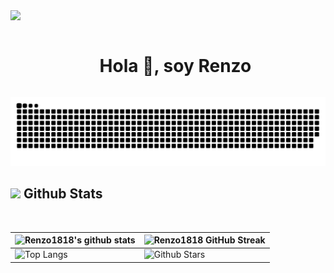<img src="https://user-images.githubusercontent.com/73097560/115834477-dbab4500-a447-11eb-908a-139a6edaec5c.gif">

<div id="user-content-toc">
  <ul align="center">
    <summary><h1 style="display: inline-block">Hola 👋, soy Renzo</h1></summary>
  </ul>
</div>


<div align="center">
  <img  src="https://github.com/1999AZZAR/1999AZZAR/blob/main/resources/img/grid-snake.svg"
       alt="snake" /></a>
</div>


## <img src="https://media.giphy.com/media/iY8CRBdQXODJSCERIr/giphy.gif" width="35"><b> Github Stats </b>
  <br>
  
| ![Renzo1818's github stats](https://github-readme-stats.vercel.app/api?username=Renzo1818&show_icons=true&theme=tokyonight) | ![Renzo1818 GitHub Streak](https://github-readme-streak-stats.herokuapp.com/?user=Renzo1818&theme=tokyonight) |
| --- | --- |
| ![Top Langs](https://github-readme-stats.vercel.app/api/top-langs/?username=Renzo1818&theme=tokyonight) | ![Github Stars](https://github-readme-stats.vercel.app/api?username=Renzo1818&show_icons=true&locale=en&count_private=true&hide_rank=true&custom_title=My%20GitHub%20Stats&disable_animations=true&theme=tokyonight) |

<br>




